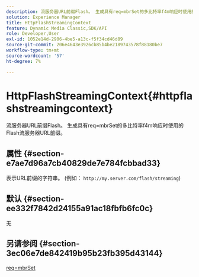 ```yaml
---
description: 流服务器URL前缀Flash。 生成具有req=mbrSet的多比特率f4m响应时使用的Flash流服务器URL前缀。
solution: Experience Manager
title: HttpFlashStreamingContext
feature: Dynamic Media Classic,SDK/API
role: Developer,User
exl-id: 1052e14d-2906-4be5-a13c-f5f34cd46d89
source-git-commit: 206e4643e3926cb85b4be2189743578f88180be7
workflow-type: tm+mt
source-wordcount: '57'
ht-degree: 7%

---
```


# HttpFlashStreamingContext{#httpflashstreamingcontext}

流服务器URL前缀Flash。 生成具有req=mbrSet的多比特率f4m响应时使用的Flash流服务器URL前缀。

## 属性 {#section-e7ae7d96a7cb40829de7e784fcbbad33}

表示URL前缀的字符串。 (例如： `http://my.server.com/flash/streaming`)

## 默认 {#section-ee332f7842d24155a91ac18fbfb6fc0c}

无

## 另请参阅 {#section-3ec06e7de842419b95b23fb395d43144}

[req=mbrSet](../../../../../is-api/http-ref/image-serving-api-ref/c-http-protocol-reference/c-command-reference/r-req/r-mbrset.md#reference-603d75babde74508a878c27bd4cced73)
